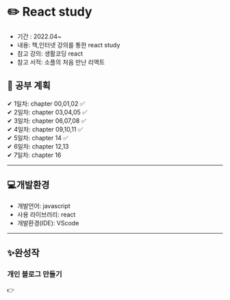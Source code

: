 # ✏️ React study


- 기간 : 2022.04~
- 내용: 책,인터넷 강의를 통한 react study
- 참고 강의: 생활코딩 react
- 참고 서적: 소플의 처음 만난 리액트


## 📑 공부 계획 

✔ 1일차: chapter 00,01,02 ✅   
✔ 2일차: chapter 03,04,05 ✅    
✔ 3일차: chapter 06,07,08 ✅    
✔ 4일차: chapter 09,10,11 ✅     
✔ 5일차: chapter 14 ✅    
✔ 6일차: chapter 12,13       
✔ 7일차: chapter 16   


--------------------------
## 💻개발환경
- 개발언어: javascript
- 사용 라이브러리: react
- 개발환경(IDE): VScode

--------------------------
## ✨완성작
### 개인 블로그 만들기
👉
